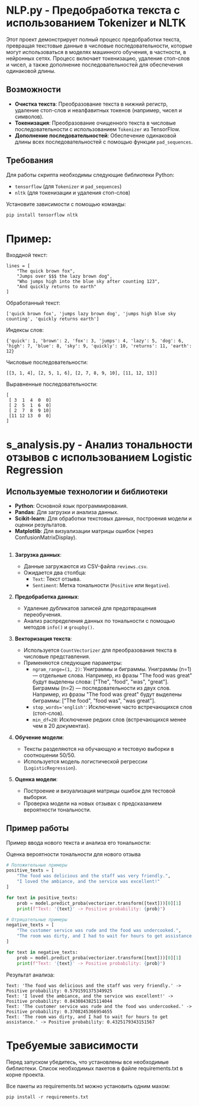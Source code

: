 # NLP.py - Предобработка текста с использованием Tokenizer и NLTK

Этот проект демонстрирует полный процесс предобработки текста, превращая текстовые данные в числовые последовательности, которые могут использоваться в моделях машинного обучения, в частности, в нейронных сетях. Процесс включает токенизацию, удаление стоп-слов и чисел, а также дополнение последовательностей для обеспечения одинаковой длины.

## Возможности

- **Очистка текста**: Преобразование текста в нижний регистр, удаление стоп-слов и неалфавитных токенов (например, чисел и символов).
- **Токенизация**: Преобразование очищенного текста в числовые последовательности с использованием `Tokenizer` из TensorFlow.
- **Дополнение последовательностей**: Обеспечение одинаковой длины всех последовательностей с помощью функции `pad_sequences`.

## Требования

Для работы скрипта необходимы следующие библиотеки Python:

- `tensorflow` (для `Tokenizer` и `pad_sequences`)
- `nltk` (для токенизации и удаления стоп-слов)

Установите зависимости с помощью команды:

```bash
pip install tensorflow nltk
```

# Пример:

Входдной текст:
```
lines = [
    "The quick brown fox",
    "Jumps over $$$ the lazy brown dog",
    "Who jumps high into the blue sky after counting 123",
    "And quickly returns to earth"
]
```
Обработанный текст:
```
['quick brown fox', 'jumps lazy brown dog', 'jumps high blue sky counting', 'quickly returns earth']

```

Индексы слов:

```
{'quick': 1, 'brown': 2, 'fox': 3, 'jumps': 4, 'lazy': 5, 'dog': 6, 'high': 7, 'blue': 8, 'sky': 9, 'quickly': 10, 'returns': 11, 'earth': 12}
```

Числовые последовательности:
```
[[3, 1, 4], [2, 5, 1, 6], [2, 7, 8, 9, 10], [11, 12, 13]]
```

Выравненные последовательности:
```
[
 [ 3  1  4  0  0]
 [ 2  5  1  6  0]
 [ 2  7  8  9 10]
 [11 12 13  0  0]
]
```

# s_analysis.py - Анализ тональности отзывов с использованием Logistic Regression

## Используемые технологии и библиотеки
- **Python**: Основной язык программирования.
- **Pandas**: Для загрузки и анализа данных.
- **Scikit-learn**: Для обработки текстовых данных, построения модели и оценки результатов.
- **Matplotlib**: Для визуализации матрицы ошибок (через ConfusionMatrixDisplay).

##
1. **Загрузка данных**:
   - Данные загружаются из CSV-файла `reviews.csv`.
   - Ожидается два столбца:
     - `Text`: Текст отзыва.
     - `Sentiment`: Метка тональности (`Positive` или `Negative`).

2. **Предобработка данных**:
   - Удаление дубликатов записей для предотвращения переобучения.
   - Анализ распределения данных по тональности с помощью методов `info()` и `groupby()`.
  
3. **Векторизация текста**:
   - Используется `CountVectorizer` для преобразования текста в числовые представления.
   - Применяются следующие параметры:
     - `ngram_range=(1, 2)`: Униграммы и биграммы. Униграммы (n=1) — отдельные слова. Например, из фразы "The food was great" будут выделены слова: ["The", "food", "was", "great"]. Биграммы (n=2) — последовательности из двух слов. Например, из фразы "The food was great" будут выделены биграммы: ["The food", "food was", "was great"].
     - `stop_words='english'`: Исключение часто встречающихся слов (стоп-слов).
     - `min_df=20`: Исключение редких слов (встречающихся менее чем в 20 документах).

4. **Обучение модели**:
   - Тексты разделяются на обучающую и тестовую выборки в соотношении 50/50.
   - Используется модель логистической регрессии (`LogisticRegression`).

5. **Оценка модели**:
   - Построение и визуализация матрицы ошибок для тестовой выборки.
   - Проверка модели на новых отзывах с предсказанием вероятности тональности.

## Пример работы
Пример ввода нового текста и анализа его тональности:

Оценка вероятности тональности для нового отзыва
```python
# Положительные примеры
positive_texts = [
    "The food was delicious and the staff was very friendly.",
    "I loved the ambiance, and the service was excellent!"
]

for text in positive_texts:
    prob = model.predict_proba(vectorizer.transform([text]))[0][1]
    print(f"Text: '{text}' -> Positive probability: {prob}")

# Отрицательные примеры
negative_texts = [
    "The customer service was rude and the food was undercooked.",
    "The room was dirty, and I had to wait for hours to get assistance."
]

for text in negative_texts:
    prob = model.predict_proba(vectorizer.transform([text]))[0][1]
    print(f"Text: '{text}' -> Positive probability: {prob}")
```

Результат анализа:
```
Text: 'The food was delicious and the staff was very friendly.' -> Positive probability: 0.5791591375349925
Text: 'I loved the ambiance, and the service was excellent!' -> Positive probability: 0.8430843825114044
Text: 'The customer service was rude and the food was undercooked.' -> Positive probability: 0.3708245366954655
Text: 'The room was dirty, and I had to wait for hours to get assistance.' -> Positive probability: 0.4325179343151567
```


# Требуемые зависимости
Перед запуском убедитесь, что установлены все необходимые библиотеки. Список необходимых пакетов в файле requirements.txt в корне проекта.

Все пакеты из requirements.txt можно установить одним махом: 
```
pip install -r requirements.txt
```

